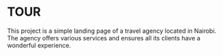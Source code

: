 # TOUR
This project is a simple landing page of a travel agency located in Nairobi. The agency offers various services and ensures all its clients have a wonderful experience.
